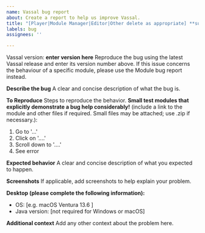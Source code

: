 ```yaml
---
name: Vassal bug report
about: Create a report to help us improve Vassal.
title: "[Player|Module Manager|Editor|Other delete as appropriate] **summarise here**"
labels: bug
assignees: ''

---
```


Vassal version: **enter version here**
Reproduce the bug using the latest Vassal release and enter its version number above.  If this issue concerns the behaviour of a specific module, please use the Module bug report instead.

**Describe the bug**
A clear and concise description of what the bug is.

**To Reproduce**
Steps to reproduce the behavior. **Small test modules that explicitly demonstrate a bug help considerably!** (include a link to the module and other files if required. Small files may be attached; use .zip if necessary.):
1. Go to '...'
2. Click on '....'
3. Scroll down to '....'
4. See error

**Expected behavior**
A clear and concise description of what you expected to happen.

**Screenshots**
If applicable, add screenshots to help explain your problem.

**Desktop (please complete the following information):**
- OS: [e.g. macOS Ventura 13.6 ]
- Java version: [not required for Windows or macOS]

**Additional context**
Add any other context about the problem here.
